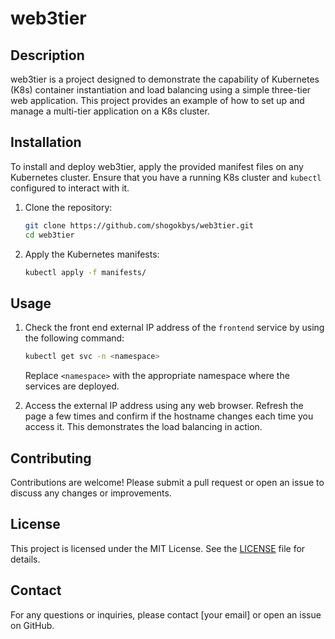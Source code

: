 # web3tier

## Description
web3tier is a project designed to demonstrate the capability of Kubernetes (K8s) container instantiation and load balancing using a simple three-tier web application. This project provides an example of how to set up and manage a multi-tier application on a K8s cluster.

## Installation
To install and deploy web3tier, apply the provided manifest files on any Kubernetes cluster. Ensure that you have a running K8s cluster and `kubectl` configured to interact with it.

1. Clone the repository:
   ```sh
   git clone https://github.com/shogokbys/web3tier.git
   cd web3tier
   ```

2. Apply the Kubernetes manifests:
   ```sh
   kubectl apply -f manifests/
   ```

## Usage
1. Check the front end external IP address of the `frontend` service by using the following command:
   ```sh
   kubectl get svc -n <namespace>
   ```
   Replace `<namespace>` with the appropriate namespace where the services are deployed.

2. Access the external IP address using any web browser. Refresh the page a few times and confirm if the hostname changes each time you access it. This demonstrates the load balancing in action.

## Contributing
Contributions are welcome! Please submit a pull request or open an issue to discuss any changes or improvements.

## License
This project is licensed under the MIT License. See the [LICENSE](LICENSE) file for details.

## Contact
For any questions or inquiries, please contact [your email] or open an issue on GitHub.